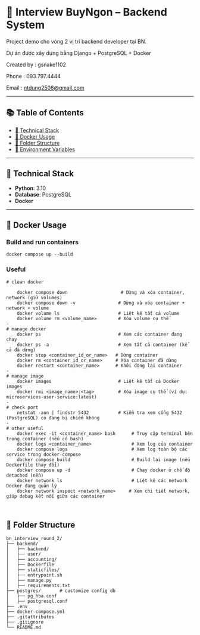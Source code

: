# 📝 Interview BuyNgon – Backend System

Project demo cho vòng 2 vị trí backend developer tại BN. 

Dự án được xây dựng bằng Django + PostgreSQL + Docker

Created by : gsnake1102

Phone : 093.797.4444

Email : ntdung2508@gmail.com

---

## 📚 Table of Contents

- [📌 Technical Stack](#-technical-stack)
- [🐳 Docker Usage](#-docker-usage)
- [📂 Folder Structure](#-folder-structure)
- [🔐 Environment Variables](#-environment-variables)

---

## 📌 Technical Stack

- **Python**: 3.10  
- **Database**: PostgreSQL
- **Docker**   

---



## 🐳 Docker Usage
### Build and run containers
```
docker compose up --build
```
### Useful
```
# clean docker

    docker compose down                    # Dừng và xóa container, network (giữ volumes)
    docker compose down -v                # Dừng và xóa container + network + volume
    docker volume ls                      # Liệt kê tất cả volume
    docker volume rm <volume_name>        # Xóa volume cụ thể
-
# manage docker
    docker ps                             # Xem các container đang chạy
    docker ps -a                          # Xem tất cả container (kể cả đã dừng)
    docker stop <container_id_or_name>   # Dừng container
    docker rm <container_id_or_name>     # Xóa container đã dừng
    docker restart <container_name>      # Khởi động lại container
-
# manage image
    docker images                         # Liệt kê tất cả Docker images
    docker rmi <image_name>:<tag>         # Xóa image cụ thể (ví dụ: microservices-user-service:latest)
-
# check port 
    netstat -aon | findstr 5432           # Kiểm tra xem cổng 5432 (PostgreSQL) có đang bị chiếm không
-
# other useful
    docker exec -it <container_name> bash      # Truy cập terminal bên trong container (nếu có bash)
    docker logs <container_name>               # Xem log của container
    docker compose logs                        # Xem log toàn bộ các service trong docker-compose
    docker compose build                       # Build lại image (nếu Dockerfile thay đổi)
    docker compose up -d                       # Chạy docker ở chế độ detached (nền)
    docker network ls                          # Liệt kê các network Docker đang quản lý
    docker network inspect <network_name>     # Xem chi tiết network, giúp debug kết nối giữa các container



```

## 📂 Folder Structure
```
bn_interview_round_2/
├── backend/        
│   ├── backend/
│   ├── user/                
│   ├── accounting/          
│   ├── Dockerfile
│   ├── staticfiles/
│   ├── entrypoint.sh
│   ├── manage.py
│   ├── requirements.txt
├── postgres/       # customize config db
│   ├── pg_hba.conf
│   ├── postgresql.conf  
├── .env                     
├── docker-compose.yml
├── .gitattributes
├── .gitignore
└── README.md
```
